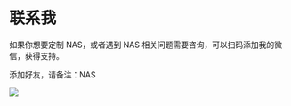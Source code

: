# 联系我

如果你想要定制 NAS，或者遇到 NAS 相关问题需要咨询，可以扫码添加我的微信，获得支持。

添加好友，请备注：NAS

![](https://blog-1255332810.cos.ap-shanghai.myqcloud.com/uPic/wxqrcode.jpg)

